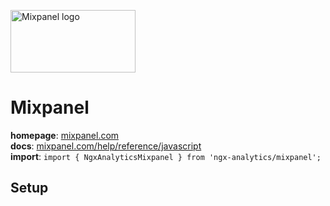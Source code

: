 <img 
    src="../../../assets/svg/mixpanel.svg" 
    alt="Mixpanel logo"
    height="100px"
    width="200px" />

# Mixpanel
__homepage__: [mixpanel.com](https://mixpanel.com/)  
__docs__: [mixpanel.com/help/reference/javascript](https://mixpanel.com/help/reference/javascript)  
__import__: `import { NgxAnalyticsMixpanel } from 'ngx-analytics/mixpanel';`

## Setup

